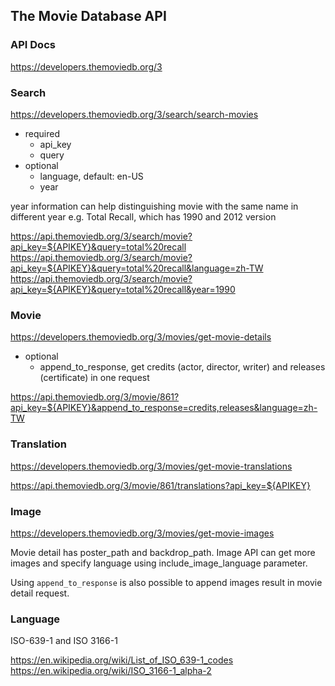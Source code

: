 ## The Movie Database API

### API Docs
https://developers.themoviedb.org/3


### Search
https://developers.themoviedb.org/3/search/search-movies

- required
  - api_key
  - query
- optional
  - language, default: en-US
  - year

year information can help distinguishing movie with the same name in different year
e.g. Total Recall, which has 1990 and 2012 version

https://api.themoviedb.org/3/search/movie?api_key=${APIKEY}&query=total%20recall
https://api.themoviedb.org/3/search/movie?api_key=${APIKEY}&query=total%20recall&language=zh-TW
https://api.themoviedb.org/3/search/movie?api_key=${APIKEY}&query=total%20recall&year=1990


### Movie
https://developers.themoviedb.org/3/movies/get-movie-details

- optional
  - append_to_response, get credits (actor, director, writer) and releases (certificate) in one request

https://api.themoviedb.org/3/movie/861?api_key=${APIKEY}&append_to_response=credits,releases&language=zh-TW


### Translation
https://developers.themoviedb.org/3/movies/get-movie-translations

https://api.themoviedb.org/3/movie/861/translations?api_key=${APIKEY}


### Image
https://developers.themoviedb.org/3/movies/get-movie-images

Movie detail has poster_path and backdrop_path.
Image API can get more images and specify language using include_image_language parameter.

Using `append_to_response` is also possible to append images result in movie detail request.


### Language
ISO-639-1 and ISO 3166-1

https://en.wikipedia.org/wiki/List_of_ISO_639-1_codes
https://en.wikipedia.org/wiki/ISO_3166-1_alpha-2

